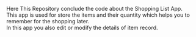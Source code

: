 Here This Repository conclude the code about the Shopping List App.
<br>
This app is used for store the items and their quantity which helps you to remember for the shopping later.
<br>
In this app you also edit or modify the details of item record. 
